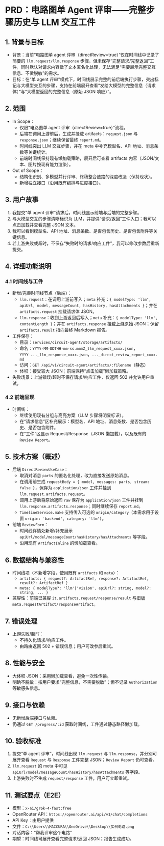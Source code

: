 # PRD：电路图单 Agent 评审——完整步骤历史与 LLM 交互工件

## 1. 背景与目标

- 背景：当前“电路图单 agent 评审（directReview=true）”仅在时间线中记录了简要的 `llm.request/llm.response` 步骤，但未保存“完整请求/完整返回”工件，同时默认对请求内容做了文本匿名化处理，无法满足“需要展示完整交互信息、不做脱敏”的需求。
- 目标：在“单 agent 评审”模式下，时间线展示完整的前后端执行步骤，突出标记与大模型交互的步骤，支持在前端展开查看“发给大模型的完整信息（请求体）”与“大模型返回的完整信息（原始 JSON 响应）”。

## 2. 范围

- In Scope：
  - 仅限“电路图单 agent 评审（directReview=true）”流程。
  - 后端在调用上游前后，生成并挂载 artifacts：`request.json` 与 `response.json`；继续保留最终 `report.md`。
  - 时间线突出 LLM 交互步骤，并在 meta 中补充模型名、API 地址、消息条数等关键统计。
  - 前端时间线保持现有懒加载策略，展开后可查看 artifacts 内容（JSON/文本、图片按现有能力渲染）。
- Out of Scope：
  - 结构化识别、多模型并行评审、终稿整合链路的深度改造（保持现状）。
  - 新增独立接口（沿用既有编排与进度接口）。

## 3. 用户故事

1. 我提交“单 agent 评审”请求后，时间线显示前端与后端的完整步骤。
2. 与大模型交互的步骤清晰标识为 LLM，并提供“请求/返回”工件入口；我可以点击加载并查看完整 JSON 文本。
3. 我可以看到模型名、API 地址、消息条数、是否包含历史、是否包含附件等关键信息。
4. 若上游失败或超时，不保存“失败时的请求/响应工件”，我可以修改参数后重新提交。

## 4. 详细功能说明

### 4.1 时间线与工件

- 新增/完善时间线节点（后端）：
  - `llm.request`：在调用上游前写入；`meta` 补充：`{ modelType: 'llm', apiUrl, model, messageCount, hasHistory, hasAttachments }`；并在 `artifacts.request` 挂载请求体 JSON。
  - `llm.response`：收到上游返回后写入；`meta` 补充：`{ modelType: 'llm', contentLength }`；并在 `artifacts.response` 挂载上游原始 JSON；保留 `artifacts.result` 指向最终 Markdown 报告。
- 工件保存：
  - 目录：`services/circuit-agent/storage/artifacts/`
  - 命名：`YYYY-MM-DDTHH-mm-ss.mmmZ_llm_request_xxxx.json`，`YYYY-..._llm_response_xxxx.json`，`..._direct_review_report_xxxx.md`
  - 访问：`GET /api/v1/circuit-agent/artifacts/:filename`（静态）
  - 体积：接受较大 JSON；前端保持“点击加载”懒加载策略。
- 失败场景：上游错误/超时不保存请求/响应工件，仅返回 502 并允许用户重试。

### 4.2 前端呈现

- 时间线：
  - 继续使用现有分组与高亮方案（LLM 步骤将明显标识）。
  - 在“请求信息”区补充展示：模型名、API 地址、消息条数、是否包含历史、是否包含附件。
  - 在“工件”区显示 Request/Response（JSON 懒加载），以及既有的 `Review Report`。

## 5. 技术方案（概述）

- 后端 `DirectReviewUseCase`：
  - 取消对消息 `parts` 的匿名化处理，改为直接发送原始消息。
  - 在调用前生成 `requestBody = { model, messages: parts, stream: false }`，保存为 `application/json` 工件并挂到 `llm.request.artifacts.request`。
  - 调用上游后将原始返回 `raw` 保存为 `application/json` 工件并挂到 `llm.response.artifacts.response`；同时继续保存 `report.md`。
  - `TimelineService.make` 支持传入可选的 `origin/category`（本需求用于设置 `origin: 'backend', category: 'llm'`）。
- 前端 `ReviewForm`：
  - 时间线详情处新增/补充展示 `apiUrl/model/messageCount/hasHistory/hasAttachments` 等字段。
  - 沿用现有 `ArtifactInline` 的懒加载查看。

## 6. 数据结构与兼容性

- 时间线项（不新增字段，使用既有 `artifacts` 和 `meta`）：
  - `artifacts: { request?: ArtifactRef, response?: ArtifactRef, result?: ArtifactRef }`
  - `meta: { modelType?: 'llm'|'vision', apiUrl?: string, model?: string, ... }`
- 兼容性：前端已兼容 `it.artifacts.request/response/result` 与旧版 `meta.requestArtifact/responseArtifact`。

## 7. 错误处理

- 上游失败/超时：
  - 不持久化请求/响应工件。
  - 由路由返回 502 + 错误信息；用户可改参后重试。

## 8. 性能与安全

- 大体积 JSON：采用懒加载查看，避免一次性传输。
- 明确不脱敏：按用户要求“完整信息，不需要脱敏”；但不记录 `Authorization` 等敏感头信息。

## 9. 接口与依赖

- 无新增后端接口与依赖。
- 仍通过 `GET /progress/:id` 获取时间线，工件通过静态路径懒加载。

## 10. 验收标准

1. 提交“单 agent 评审”，时间线出现 `llm.request` 与 `llm.response`，并分别可展开查看 `Request` 与 `Response` 工件完整 JSON；`Review Report` 仍可查看。
2. `llm.request` 的 meta 中可见 `apiUrl/model/messageCount/hasHistory/hasAttachments` 等字段。
3. 上游失败时不生成 `request/response` 工件，用户可立即重试。

## 11. 测试要点（E2E）

- 模型：`x-ai/grok-4-fast:free`
- OpenRouter API：`https://openrouter.ai/api/v1/chat/completions`
- API Key：由用户提供
- 文件：`C:\\Users\\MACCURA\\OneDrive\\Desktop\\实例电路.png`
- 对话内容：“帮我评审这个电路”
- 期望：时间线可展开查看完整请求/返回 JSON；报告生成成功。


